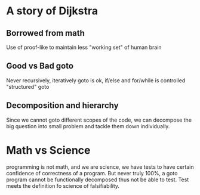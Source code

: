 # A story of Dijkstra
## Borrowed from math
Use of proof-like to maintain less "working set" of human brain
## Good vs Bad goto
Never recursively, iteratively goto is ok, if/else and for/while is controlled "structured" goto
## Decomposition and hierarchy
Since we cannot goto different scopes of the code, we can decompose the big question into small problem and tackle them
down individually.
# Math vs Science
programming is not math, and we are science, we have tests to have certain confidence of correctness of a program.
But never truly 100%, a goto program cannot be functionally decomposed thus not be able to test. Test meets the 
definition fo science of falsifiability.
